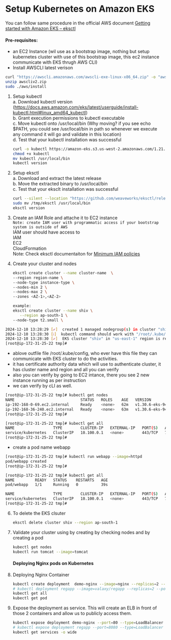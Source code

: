 # Setup Kubernetes on Amazon EKS

You can follow same procedure in the official  AWS document [Getting started with Amazon EKS – eksctl](https://docs.aws.amazon.com/eks/latest/userguide/getting-started-eksctl.html)   

#### Pre-requisites: 
  - an EC2 Instance    (wil use as a bootstrap image, nothing but setup kubernetes cluster with use of this bootstrap image, this ec2 instance communicate with EKS thrugh AWS CLI)
  - Install AWSCLI latest verison
```sh
curl "https://awscli.amazonaws.com/awscli-exe-linux-x86_64.zip" -o "awscliv2.zip"
unzip awscliv2.zip
sudo ./aws/install
```

1. Setup kubectl   
   a. Download kubectl version (https://docs.aws.amazon.com/eks/latest/userguide/install-kubectl.html#linux_amd64_kubectl)  
   b. Grant execution permissions to kubectl executable   
   c. Move kubectl onto /usr/local/bin     (Why moving? if you see echo $PATH, you could see /usr/local/bin in path so whenever we execute any command it will go and validate in this location)    
   d. Test that your kubectl installation was successful    

   ```sh 
   curl -o kubectl https://amazon-eks.s3.us-west-2.amazonaws.com/1.21.2/2021-07-05/bin/linux/amd64/kubectl
   chmod +x kubectl
   mv kubectl /usr/local/bin 
   kubectl version
   ```
3. Setup eksctl   
   a. Download and extract the latest release   
   b. Move the extracted binary to /usr/local/bin   
   c. Test that your eksclt installation was successful   

   ```sh
   curl --silent --location "https://github.com/weaveworks/eksctl/releases/latest/download/eksctl_$(uname -s)_amd64.tar.gz" | tar xz -C /tmp
   sudo mv /tmp/eksctl /usr/local/bin
   eksctl version
   ```
  
4. Create an IAM Role and attache it to EC2 instance    
   `Note: create IAM user with programmatic access if your bootstrap system is outside of AWS`   
   IAM user should have access to   
   IAM   
   EC2   
   CloudFormation  
   Note: Check eksctl documentaiton for [Minimum IAM policies](https://eksctl.io/usage/minimum-iam-policies/)
   
5. Create your cluster and nodes 
   ```sh
   eksctl create cluster --name cluster-name  \
   --region region-name \
   --node-type instance-type \
   --nodes-min 2 \
   --nodes-max 2 \ 
   --zones <AZ-1>,<AZ-2>
   
   example:
   eksctl create cluster --name shiv \
      --region ap-south-1 \
   --node-type t2.small \
    ```
```sh
2024-12-10 13:28:29 [✔]  created 1 managed nodegroup(s) in cluster "shiv"
2024-12-10 13:28:30 [ℹ]  kubectl command should work with "/root/.kube/config", try 'kubectl get nodes'
2024-12-10 13:28:30 [✔]  EKS cluster "shiv" in "us-east-1" region is ready
[root@ip-172-31-25-22 tmp]# 
```
- ablove outfile file /root/.kube/config, who ever have this file they can communicate with EKS cluster to do the activities.
- it has certificate authority data which will use to authenticate cluster, it has cluster name and region and all you can verify
- also you can verify by going to EC2 intance, there you see 2 new instance running as per instruction
- we can verify by cLI as well.
```sh
[root@ip-172-31-25-22 tmp]# kubectl get nodes
NAME                             STATUS   ROLES    AGE   VERSION
ip-192-168-0-69.ec2.internal     Ready    <none>   62m   v1.30.6-eks-94953ac
ip-192-168-36-240.ec2.internal   Ready    <none>   63m   v1.30.6-eks-94953ac
[root@ip-172-31-25-22 tmp]#
```
```sh
[root@ip-172-31-25-22 tmp]# kubectl get all
NAME                 TYPE        CLUSTER-IP   EXTERNAL-IP   PORT(S)   AGE
service/kubernetes   ClusterIP   10.100.0.1   <none>        443/TCP   73m
[root@ip-172-31-25-22 tmp]#
```
- create a pod name webapp
```sh
[root@ip-172-31-25-22 tmp]# kubectl run webapp --image=httpd
pod/webapp created
[root@ip-172-31-25-22 tmp]#
```
```sh
[root@ip-172-31-25-22 tmp]# kubectl get all
NAME         READY   STATUS    RESTARTS   AGE
pod/webapp   1/1     Running   0          39s

NAME                 TYPE        CLUSTER-IP   EXTERNAL-IP   PORT(S)   AGE
service/kubernetes   ClusterIP   10.100.0.1   <none>        443/TCP   74m
[root@ip-172-31-25-22 tmp]# 
```

6. To delete the EKS clsuter 
   ```sh 
   eksctl delete cluster shiv --region ap-south-1
   ```
   
7. Validate your cluster using by creating by checking nodes and by creating a pod 
   ```sh 
   kubectl get nodes
   kubectl run tomcat --image=tomcat 
   ```
   
   #### Deploying Nginx pods on Kubernetes
1. Deploying Nginx Container
    ```sh
    kubectl create deployment  demo-nginx --image=nginx --replicas=2 --port=80
    # kubectl deployment regapp --image=valaxy/regapp --replicas=2 --port=8080
    kubectl get all
    kubectl get pod
   ```

1. Expose the deployment as service. This will create an ELB in front of those 2 containers and allow us to publicly access them.
   ```sh
   kubectl expose deployment demo-nginx --port=80 --type=LoadBalancer
   # kubectl expose deployment regapp --port=8080 --type=LoadBalancer
   kubectl get services -o wide
   ```

